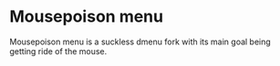 # Mousepoison menu

Mousepoison menu is a suckless dmenu fork with its main goal being getting ride of the mouse.

